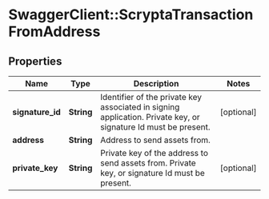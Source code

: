 # SwaggerClient::ScryptaTransactionFromAddress

## Properties
Name | Type | Description | Notes
------------ | ------------- | ------------- | -------------
**signature_id** | **String** | Identifier of the private key associated in signing application. Private key, or signature Id must be present. | [optional] 
**address** | **String** | Address to send assets from. | 
**private_key** | **String** | Private key of the address to send assets from. Private key, or signature Id must be present. | [optional] 

